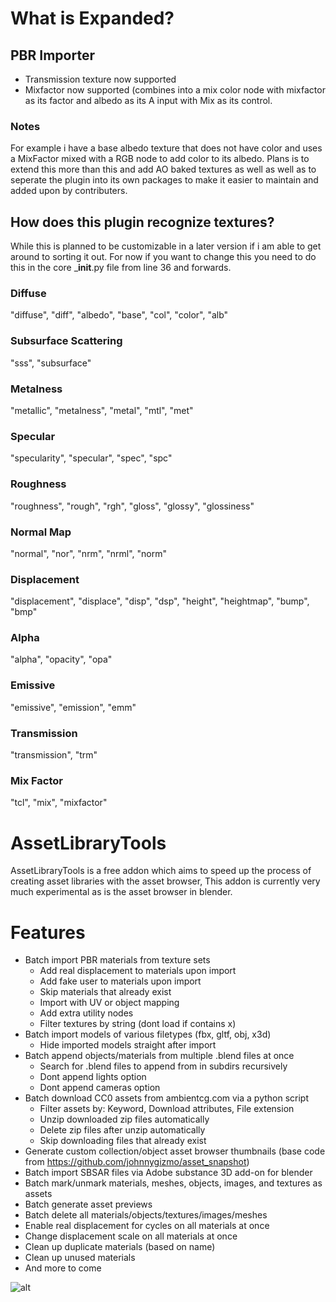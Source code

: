 # What is Expanded?
## PBR Importer
* Transmission texture now supported
* Mixfactor now supported (combines into a mix color node with mixfactor as its factor and albedo as its A input with Mix as its control.

### Notes
For example i have a base albedo texture that does not have color and uses a MixFactor mixed with a RGB node to add color to its albedo.
Plans is to extend this more than this and add AO baked textures as well as well as to seperate the plugin into its own packages to make it easier to maintain and added upon by contributers.

## How does this plugin recognize textures?
While this is planned to be customizable in a later version if i am able to get around to sorting it out. For now if you want to change this you need to do this in the core ___init__.py file from line 36 and forwards.

### Diffuse
"diffuse", "diff", "albedo", "base", "col", "color", "alb"
### Subsurface Scattering
"sss", "subsurface"
### Metalness
"metallic", "metalness", "metal", "mtl", "met"
### Specular
"specularity", "specular", "spec", "spc"
### Roughness
"roughness", "rough", "rgh", "gloss", "glossy", "glossiness"
### Normal Map
"normal", "nor", "nrm", "nrml", "norm"
### Displacement
"displacement", "displace", "disp", "dsp", "height", "heightmap", "bump", "bmp"
### Alpha
"alpha", "opacity", "opa"
### Emissive
"emissive", "emission", "emm"
### Transmission
"transmission", "trm"
### Mix Factor
"tcl", "mix", "mixfactor"

# AssetLibraryTools

AssetLibraryTools is a free addon which aims to speed up the process of creating asset libraries with the asset browser, This addon is currently very much experimental as is the asset browser in blender.

# Features
* Batch import PBR materials from texture sets
  * Add real displacement to materials upon import
  * Add fake user to materials upon import
  * Skip materials that already exist
  * Import with UV or object mapping
  * Add extra utility nodes
  * Filter textures by string (dont load if contains x)
* Batch import models of various filetypes (fbx, gltf, obj, x3d)
  * Hide imported models straight after import
* Batch append objects/materials from multiple .blend files at once
  * Search for .blend files to append from in subdirs recursively
  * Dont append lights option
  * Dont append cameras option
* Batch download CC0 assets from ambientcg.com via a python script
  * Filter assets by: Keyword, Download attributes, File extension
  * Unzip downloaded zip files automatically
  * Delete zip files after unzip automatically
  * Skip downloading files that already exist
* Generate custom collection/object asset browser thumbnails (base code from https://github.com/johnnygizmo/asset_snapshot)
* Batch import SBSAR files via Adobe substance 3D add-on for blender
* Batch mark/unmark materials, meshes, objects, images, and textures as assets
* Batch generate asset previews
* Batch delete all materials/objects/textures/images/meshes
* Enable real displacement for cycles on all materials at once
* Change displacement scale on all materials at once
* Clean up duplicate materials (based on name)
* Clean up unused materials
* And more to come

![alt](https://user-images.githubusercontent.com/65134690/138753452-d354f9ec-fe30-4a73-b5a4-8f74ee03063a.png)

